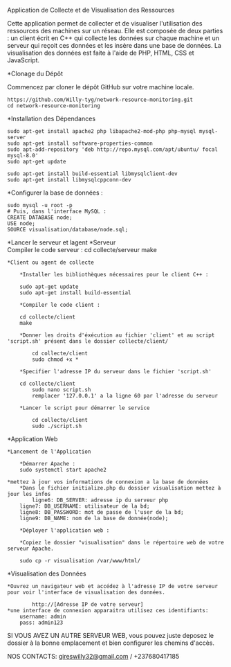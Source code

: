 Application de Collecte et de Visualisation des Ressources

Cette application permet de collecter et de visualiser l'utilisation des ressources des machines sur un réseau. Elle est composée de deux parties : un client écrit en C++ qui collecte les données sur chaque machine et un serveur qui reçoit ces données et les insère dans une base de données. La visualisation des données est faite à l'aide de PHP, HTML, CSS et JavaScript.



*Clonage du Dépôt

Commencez par cloner le dépôt GitHub sur votre machine locale.

	https://github.com/Willy-tyg/network-resource-monitoring.git
	cd network-resource-monitoring
	
*Installation des Dépendances

	sudo apt-get install apache2 php libapache2-mod-php php-mysql mysql-server
	sudo apt-get install software-properties-common
	sudo apt-add-repository 'deb http://repo.mysql.com/apt/ubuntu/ focal mysql-8.0'
	sudo apt-get update
	
	sudo apt-get install build-essential libmysqlclient-dev
	sudo apt-get install libmysqlcppconn-dev


*Configurer la base de données  :	

	sudo mysql -u root -p
	# Puis, dans l'interface MySQL :
	CREATE DATABASE node;
	USE node;
	SOURCE visualisation/database/node.sql;


*Lancer le serveur et lagent
	*Serveur	
	    Compiler le code serveur :
		cd collecte/serveur
		make

	*Client ou agent de collecte

	    *Installer les bibliothèques nécessaires pour le client C++ :

		sudo apt-get update
		sudo apt-get install build-essential

	    *Compiler le code client :

		cd collecte/client
		make
		
	    *Donner les droits d'éxécution au fichier 'client' et au script 'script.sh' présent dans le dossier collecte/client/
	    
	    	cd collecte/client
	    	sudo chmod +x *
	    	
	    *Specifier l'adresse IP du serveur dans le fichier 'script.sh'
	   
	   	cd collecte/client
	    	sudo nano script.sh
	    	remplacer '127.0.0.1' a la ligne 60 par l'adresse du serveur 
	    	
	    *Lancer le script pour démarrer le service
	    
	    	cd collecte/client
	    	sudo ./script.sh

*Application Web



	*Lancement de l'Application

	    *Démarrer Apache :
		sudo systemctl start apache2
		
	*mettez à jour vos informations de connexion a la base de données
	    *Dans le fichier initialize.php du dossier visualisation mettez à jour les infos 
	    	ligne6: DB_SERVER: adresse ip du serveur php
		ligne7: DB_USERNAME: utilisateur de la bd;
		ligne8: DB_PASSWORD: mot de passe de l'user de la bd;
		ligne9: DB_NAME: nom de la base de donnée(node);

    	*Déployer l'application web :

	    *Copiez le dossier "visualisation" dans le répertoire web de votre serveur Apache.

		sudo cp -r visualisation /var/www/html/

*Visualisation des Données

	*Ouvrez un navigateur web et accédez à l'adresse IP de votre serveur pour voir l'interface de visualisation des données.

	        http://[Adresse IP de votre serveur]
	*une interface de connexion apparaitra utilisez ces identifiants:
		username: admin
		pass: admin123
		
		
		
		
		
		
		
		
SI VOUS AVEZ UN AUTRE SERVEUR WEB, vous pouvez juste deposez le dossier à la bonne emplacement et bien configurer les chemins d'accès.

NOS CONTACTS: gireswilly32@gmail.com / +237680417185
